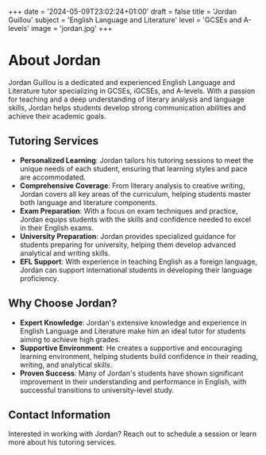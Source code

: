+++
date = '2024-05-09T23:02:24+01:00'
draft = false
title = 'Jordan Guillou'
subject = 'English Language and Literature'
level = 'GCSEs and A-levels'
image = 'jordan.jpg'
+++
# About Jordan

Jordan Guillou is a dedicated and experienced English Language and Literature tutor specializing in GCSEs, iGCSEs, and A-levels. With a passion for teaching and a deep understanding of literary analysis and language skills, Jordan helps students develop strong communication abilities and achieve their academic goals.

## Tutoring Services

- **Personalized Learning**: Jordan tailors his tutoring sessions to meet the unique needs of each student, ensuring that learning styles and pace are accommodated.
- **Comprehensive Coverage**: From literary analysis to creative writing, Jordan covers all key areas of the curriculum, helping students master both language and literature components.
- **Exam Preparation**: With a focus on exam techniques and practice, Jordan equips students with the skills and confidence needed to excel in their English exams.
- **University Preparation**: Jordan provides specialized guidance for students preparing for university, helping them develop advanced analytical and writing skills.
- **EFL Support**: With experience in teaching English as a foreign language, Jordan can support international students in developing their language proficiency.

## Why Choose Jordan?

- **Expert Knowledge**: Jordan's extensive knowledge and experience in English Language and Literature make him an ideal tutor for students aiming to achieve high grades.
- **Supportive Environment**: He creates a supportive and encouraging learning environment, helping students build confidence in their reading, writing, and analytical skills.
- **Proven Success**: Many of Jordan's students have shown significant improvement in their understanding and performance in English, with successful transitions to university-level study.

## Contact Information

Interested in working with Jordan? Reach out to schedule a session or learn more about his tutoring services.